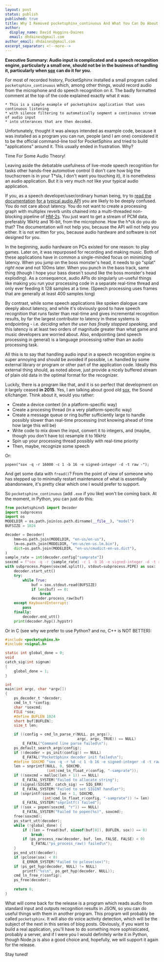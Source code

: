 ```yaml
---
layout: post
status: publish
published: true
title: Why I Removed pocketsphinx_continuous And What You Can Do About It, Part One
author:
  display_name: David Huggins-Daines
  email: dhdaines@gmail.com
author_email: dhdaines@gmail.com
excerpt_separator: <!--more-->
---
```


**Executive Summary: Audio input is complicated and a speech
recognition engine, particularly a small one, should not be in the
business of handling it, particularly when
[sox](http://sox.sourceforge.net/) can do it for you.**

For most of recorded history, PocketSphinx installed a small program
called `pocketsphinx_continuous` which, among other things, would
record audio from the microphone and do speech recognition on it.  The
badly formatted comment at the top of the code explained exactly what
it was:


    * This is a simple example of pocketsphinx application that uses continuous listening
    * with silence filtering to automatically segment a continuous stream of audio input
    * into utterances that are then decoded.

Unfortunately, thought it was always intended as example code, because
it was installed as a program you can run, people (and I am one)
considered it to be the official command-line tool for PocketSphinx
and tried to build "applications" around it.  This usually ended in
frustration.  Why?

Time For Some Audio Theory!

Leaving aside the debatable usefulness of live-mode speech recognition
for tasks other hands-free automotive control (I don't care how big
the touchscreen is in your T\*sla, I don't want you touching it), it
is nonetheless an audio application.  But it is very much *not* like
your typical audio application.

If you, as a speech developer/user/ordinary human being, try to [read
the](https://jackaudio.org/api/)
[documentation](https://docs.microsoft.com/en-us/windows/win32/xaudio2/xaudio2-introduction)
[for
a](https://developer.mozilla.org/en-US/docs/Web/API/Web_Audio_API)
[typical audio
API](https://developer.apple.com/documentation/coreaudio) you are
likely to be deeply confused.  You do not care about latency.  You do
not want to create a processing graph with multiplex reverb units
chained into a multi-threaded non-blocking pipeline of
[HM-2s](https://en.wikipedia.org/wiki/Boss_HM-2).  You just want to
get a stream of PCM data, preferably 16kHz and 16-bit, from the
microphone.  How the h\*ck do you do that?  The documentation will not
help you, because the API will not help you either.  It is not written
for you, because audio hardware and software is not designed for you.

In the beginning, audio hardware on PCs existed for one reason: to
play games.  Later on, it was repurposed for recording and making
music.  Both of these applications have in common a single-minded
focus on minimizing latency.  When you jump on the boss monster's
head, it needs to go "splat" *right now* and not 100ms later.  When
you punch in the bass track, same thing (though I hope your bass
doesn't sound like the boss monster's head exploding).  As a
consequence, audio APIs do singularly un-useful things like making you
run your processing code in a separate real-time thread and only ever
feeding it 128 samples at a time.  (Speech processing uses frames that
are generally at least 400 samples long)

By contrast, while some speech applications like spoken dialogue care
deeply about latency, and while it's obviously good to have speech
recognition that runs faster than real-time and gives incremental
recognition results, by far the largest contributor to latency in
these systems is endpointing - i.e. *deciding when the user has
finally stopped speaking*, and this latency is at least two orders of
magnitude greater than what game and music developers are worried
about.  Also, endpointing (and speech processing in general) is a
language processing rather than an audio processing task.

All this is to say that handling audio input in a speech recognition
engine is super annoying and should be avoided if possible,
i.e. handled by some external library or program or other part of the
application code.  Ideally this external thing should, as noted above,
just provide a nicely buffered stream of plain old data in the optimal
format for the recognizer.

Luckily, there is a program like that, and it is so perfect that
development on it largely ceased **in 2015**.  Yes, I am talking about
good old [sox](http://sox.sourceforge.net/), the Sound eXchanger.
Think about it, would you rather:

 - Create a device context (in a platform-specific way)
 - Create a procesing thread (in a very platform-specific way)
 - Create a message queue or ring buffer sufficiently large to handle
   possibly slower than real-time processing (not knowing ahead of
   time how large this will be)
 - Write code to mix down the input, convert it to integers, and
   (maybe, though you don't have to) resample it to 16kHz
 - Spin up your processing thread possibly with real-time priority
 - Then, maybe, recognize some speech
 
Or:

    popen("sox -q -r 16000 -c 1 -b 16 -e signed-integer -d -t raw -");

And get some data with `fread()`?  From the point of view of someone
who has stepped up to minimally restart maintenance of what is
essentially abandonware, it's pretty clear which one I would prefer to
support.

So `pocketsphinx_continuous` (add `.exe` if you like) won't be coming
back.  At the moment, in Python, you can just do this:

```python
from pocketsphinx5 import Decoder
import subprocess
import os
MODELDIR = os.path.join(os.path.dirname(__file__), "model")
BUFSIZE = 1024

decoder = Decoder(
    hmm=os.path.join(MODELDIR, "en-us/en-us"),
    lm=os.path.join(MODELDIR, "en-us/en-us.lm.bin"),
    dict=os.path.join(MODELDIR, "en-us/cmudict-en-us.dict"),
)
sample_rate = int(decoder.config["samprate"])
soxcmd = f"sox -q -r {sample_rate} -c 1 -b 16 -e signed-integer -d -t raw -"
with subprocess.Popen(soxcmd.split(), stdout=subprocess.PIPE) as sox:
    decoder.start_utt()
    try:
        while True:
            buf = sox.stdout.read(BUFSIZE)
            if len(buf) == 0:
                break
            decoder.process_raw(buf)
    except KeyboardInterrupt:
        pass
    finally:
        decoder.end_utt()
    print(decoder.hyp().hypstr)
```

Or in C (see why we prefer to use Python? and no, C++ is NOT BETTER):

```c
#include <pocketsphinx.h>
#include <signal.h>

static int global_done = 0;
void
catch_sig(int signum)
{
    global_done = 1;
}

int
main(int argc, char *argv[])
{
    ps_decoder_t *decoder;
    cmd_ln_t *config;
    char *soxcmd;
    FILE *sox;
    #define BUFLEN 1024
    short buf[BUFLEN];
    size_t len;

    if ((config = cmd_ln_parse_r(NULL, ps_args(),
                                 argc, argv, TRUE)) == NULL)
        E_FATAL("Command line parse failed\n");
    ps_default_search_args(config);
    if ((decoder = ps_init(config)) == NULL)
        E_FATAL("PocketSphinx decoder init failed\n");
    #define SOXCMD "sox -q -r %d -c 1 -b 16 -e signed-integer -d -t raw -"
    len = snprintf(NULL, 0, SOXCMD,
                   (int)cmd_ln_float_r(config, "-samprate"));
    if ((soxcmd = malloc(len + 1)) == NULL)
        E_FATAL_SYSTEM("Failed to allocate string");
    if (signal(SIGINT, catch_sig) == SIG_ERR)
        E_FATAL_SYSTEM("Failed to set SIGINT handler");
    if (snprintf(soxcmd, len + 1, SOXCMD,
                 (int)cmd_ln_float_r(config, "-samprate")) != len)
        E_FATAL_SYSTEM("snprintf() failed");
    if ((sox = popen(soxcmd, "r")) == NULL)
        E_FATAL_SYSTEM("Failed to popen(%s)", soxcmd);
    free(soxcmd);
    ps_start_utt(decoder);
    while (!global_done) {
        if ((len = fread(buf, sizeof(buf[0]), BUFLEN, sox)) == 0)
            break;
        if (ps_process_raw(decoder, buf, len, FALSE, FALSE) < 0)
            E_FATAL("ps_process_raw() failed\n");
    }
    ps_end_utt(decoder);
    if (pclose(sox) < 0)
        E_ERROR_SYSTEM("Failed to pclose(sox)");
    if (ps_get_hyp(decoder, NULL) != NULL)
        printf("%s\n", ps_get_hyp(decoder, NULL));
    cmd_ln_free_r(config);
    ps_free(decoder);
        
    return 0;
}
```

What will come back for the release is a program which reads audio
from standard input and outputs recognition results in JSON, so you
can do useful things with them in another program.  This program will
probably be called `pocketsphinx`.  It will also do voice activity
detection, which will be the subject of the next in this series of
blog posts.  Obviously, if you want to build a real application,
you'll have to do something more sophisticated, probably a server, and
if I were you I would definitely write it in Python, though Node.js is
also a good choice and, hopefully, we will support it again for the
release.

Stay tuned!
